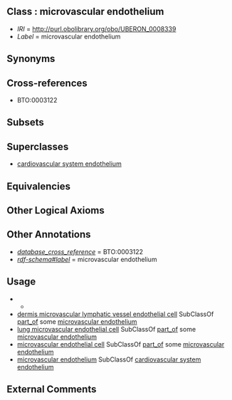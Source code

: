 
## Class : microvascular endothelium

 * *IRI* = http://purl.obolibrary.org/obo/UBERON_0008339
 * *Label* = microvascular endothelium

## Synonyms


## Cross-references

 * BTO:0003122

## Subsets


## Superclasses

 * [cardiovascular system endothelium](../../UBERON/52/UBERON_0004852.md)

## Equivalencies


## Other Logical Axioms


## Other Annotations

 * *[database_cross_reference](../../ef/oboInOwl#hasDbXref.md)* = BTO:0003122
 * *[rdf-schema#label](../../el/rdf-schema#label.md)* = microvascular endothelium

## Usage

 * -
 * [dermis microvascular lymphatic vessel endothelial cell](../../CL/41/CL_2000041.md) SubClassOf [part_of](../../BFO/50/BFO_0000050.md) some [microvascular endothelium](../../UBERON/39/UBERON_0008339.md)
 * [lung microvascular endothelial cell](../../CL/16/CL_2000016.md) SubClassOf [part_of](../../BFO/50/BFO_0000050.md) some [microvascular endothelium](../../UBERON/39/UBERON_0008339.md)
 * [microvascular endothelial cell](../../CL/08/CL_2000008.md) SubClassOf [part_of](../../BFO/50/BFO_0000050.md) some [microvascular endothelium](../../UBERON/39/UBERON_0008339.md)
 * [microvascular endothelium](../../UBERON/39/UBERON_0008339.md) SubClassOf [cardiovascular system endothelium](../../UBERON/52/UBERON_0004852.md)

## External Comments

